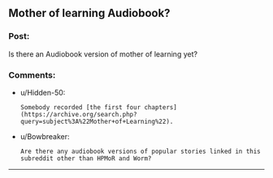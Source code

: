 ## Mother of learning Audiobook?

### Post:

Is there an Audiobook version of mother of learning yet?

### Comments:

- u/Hidden-50:
  ```
  Somebody recorded [the first four chapters](https://archive.org/search.php?query=subject%3A%22Mother+of+Learning%22).
  ```

- u/Bowbreaker:
  ```
  Are there any audiobook versions of popular stories linked in this subreddit other than HPMoR and Worm?
  ```

---

